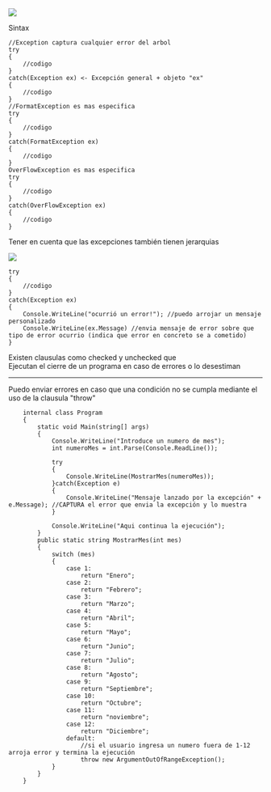 <img src="excepcion.jpg">
<p>Sintax</p>

```
//Exception captura cualquier error del arbol
try
{
    //codigo
}
catch(Exception ex) <- Excepción general + objeto "ex" 
{
    //codigo
}
//FormatException es mas especifica
try
{
    //codigo
}
catch(FormatException ex) 
{
    //codigo
}
OverFlowException es mas especifica
try
{
    //codigo
}
catch(OverFlowException ex) 
{
    //codigo
}

```

<p>Tener en cuenta que las excepciones también tienen jerarquias</p>
<img src="herenciaExcepciones.jpg">

```
try
{
    //codigo
}
catch(Exception ex)
{
    Console.WriteLine("ocurrió un error!"); //puedo arrojar un mensaje personalizado
    Console.WriteLine(ex.Message) //envia mensaje de error sobre que tipo de error ocurrio (indica que error en concreto se a cometido)
}
```

<p>
Existen clausulas como checked y unchecked que <br>
Ejecutan el cierre de un programa en caso de errores 
o lo desestiman
</p>
<hr/>
<p>
Puedo enviar errores en caso que una condición no se cumpla mediante el uso
de la clausula "throw"
</p>

```
    internal class Program
    {
        static void Main(string[] args)
        {
            Console.WriteLine("Introduce un numero de mes");
            int numeroMes = int.Parse(Console.ReadLine());

            try
            {
                Console.WriteLine(MostrarMes(numeroMes));
            }catch(Exception e)
            {
                Console.WriteLine("Mensaje lanzado por la excepción" + e.Message); //CAPTURA el error que envia la excepción y lo muestra
            }

            Console.WriteLine("Aqui continua la ejecución");
        }
        public static string MostrarMes(int mes)
        {
            switch (mes)
            {
                case 1:
                    return "Enero";
                case 2:
                    return "Febrero";
                case 3:
                    return "Marzo";
                case 4:
                    return "Abril";
                case 5:
                    return "Mayo";
                case 6:
                    return "Junio";
                case 7:
                    return "Julio";
                case 8:
                    return "Agosto";
                case 9:
                    return "Septiembre";
                case 10:
                    return "Octubre";
                case 11:
                    return "noviembre";
                case 12:
                    return "Diciembre";
                default:
                    //si el usuario ingresa un numero fuera de 1-12 arroja error y termina la ejecución
                    throw new ArgumentOutOfRangeException();
            }
        }
    }

```
